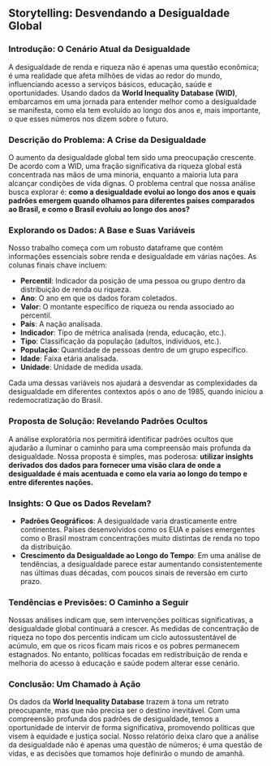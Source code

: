 ## **Storytelling: Desvendando a Desigualdade Global**

### **Introdução: O Cenário Atual da Desigualdade**
A desigualdade de renda e riqueza não é apenas uma questão econômica; é uma realidade que afeta milhões de vidas ao redor do mundo, influenciando acesso a serviços básicos, educação, saúde e oportunidades. Usando dados da **World Inequality Database (WID)**, embarcamos em uma jornada para entender melhor como a desigualdade se manifesta, como ela tem evoluído ao longo dos anos e, mais importante, o que esses números nos dizem sobre o futuro.


### **Descrição do Problema: A Crise da Desigualdade**
O aumento da desigualdade global tem sido uma preocupação crescente. De acordo com a WID, uma fração significativa da riqueza global está concentrada nas mãos de uma minoria, enquanto a maioria luta para alcançar condições de vida dignas. O problema central que nossa análise busca explorar é: **como a desigualdade evolui ao longo dos anos e quais padrões emergem quando olhamos para diferentes países comparados ao Brasil, e como o Brasil evoluiu ao longo dos anos?**


### **Explorando os Dados: A Base e Suas Variáveis**
Nosso trabalho começa com um robusto dataframe que contém informações essenciais sobre renda e desigualdade em várias nações. As colunas finais chave incluem:

- **Percentil**: Indicador da posição de uma pessoa ou grupo dentro da distribuição de renda ou riqueza.
- **Ano**: O ano em que os dados foram coletados.
- **Valor**: O montante específico de riqueza ou renda associado ao percentil.
- **País**: A nação analisada.
- **Indicador**: Tipo de métrica analisada (renda, educação, etc.).
- **Tipo**: Classificação da população (adultos, individuos, etc.).
- **População**: Quantidade de pessoas dentro de um grupo específico.
- **Idade**: Faixa etária analisada.
- **Unidade**: Unidade de medida usada.


Cada uma dessas variáveis nos ajudará a desvendar as complexidades da desigualdade em diferentes contextos após o ano de 1985, quando iniciou a redemocratização do Brasil.


### **Proposta de Solução: Revelando Padrões Ocultos**
A análise exploratória nos permitirá identificar padrões ocultos que ajudarão a iluminar o caminho para uma compreensão mais profunda da desigualdade. Nossa proposta é simples, mas poderosa: **utilizar insights derivados dos dados para fornecer uma visão clara de onde a desigualdade é mais acentuada e como ela varia ao longo do tempo e entre diferentes nações.**


### **Insights: O Que os Dados Revelam?**
- **Padrões Geográficos**: A desigualdade varia drasticamente entre continentes. Países desenvolvidos como os EUA e países emergentes como o Brasil mostram concentrações muito distintas de renda no topo da distribuição.
- **Crescimento da Desigualdade ao Longo do Tempo**: Em uma análise de tendências, a desigualdade parece estar aumentando consistentemente nas últimas duas décadas, com poucos sinais de reversão em curto prazo.
  

### **Tendências e Previsões: O Caminho a Seguir**
Nossas análises indicam que, sem intervenções políticas significativas, a desigualdade global continuará a crescer. As medidas de concentração de riqueza no topo dos percentis indicam um ciclo autossustentável de acúmulo, em que os ricos ficam mais ricos e os pobres permanecem estagnados. No entanto, políticas focadas em redistribuição de renda e melhoria do acesso à educação e saúde podem alterar esse cenário.


### **Conclusão: Um Chamado à Ação**
Os dados da **World Inequality Database** trazem à tona um retrato preocupante, mas que não precisa ser o destino inevitável. Com uma compreensão profunda dos padrões de desigualdade, temos a oportunidade de intervir de forma significativa, promovendo políticas que visem à equidade e justiça social. Nosso relatório deixa claro que a análise da desigualdade não é apenas uma questão de números; é uma questão de vidas, e as decisões que tomamos hoje definirão o mundo de amanhã.
